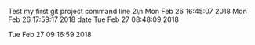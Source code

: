 Test my first git project
command line 2\n
Mon Feb 26 16:45:07 2018
Mon Feb 26 17:59:17 2018
date
Tue Feb 27 08:48:09 2018

Tue Feb 27 09:16:59 2018
